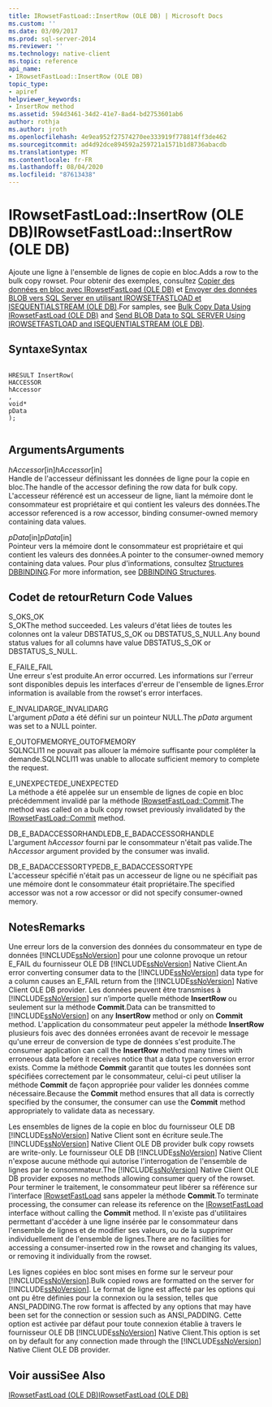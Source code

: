 ```yaml
---
title: IRowsetFastLoad::InsertRow (OLE DB) | Microsoft Docs
ms.custom: ''
ms.date: 03/09/2017
ms.prod: sql-server-2014
ms.reviewer: ''
ms.technology: native-client
ms.topic: reference
api_name:
- IRowsetFastLoad::InsertRow (OLE DB)
topic_type:
- apiref
helpviewer_keywords:
- InsertRow method
ms.assetid: 594d3461-34d2-41e7-8ad4-bd2753601ab6
author: rothja
ms.author: jroth
ms.openlocfilehash: 4e9ea952f27574270ee333919f778814ff3de462
ms.sourcegitcommit: ad4d92dce894592a259721a1571b1d8736abacdb
ms.translationtype: MT
ms.contentlocale: fr-FR
ms.lasthandoff: 08/04/2020
ms.locfileid: "87613438"
---
```

# <a name="irowsetfastloadinsertrow-ole-db"></a><span data-ttu-id="61685-102">IRowsetFastLoad::InsertRow (OLE DB)</span><span class="sxs-lookup"><span data-stu-id="61685-102">IRowsetFastLoad::InsertRow (OLE DB)</span></span>
  <span data-ttu-id="61685-103">Ajoute une ligne à l'ensemble de lignes de copie en bloc.</span><span class="sxs-lookup"><span data-stu-id="61685-103">Adds a row to the bulk copy rowset.</span></span> <span data-ttu-id="61685-104">Pour obtenir des exemples, consultez [Copier des données en bloc avec IRowsetFastLoad &#40;OLE DB&#41;](../native-client-ole-db-how-to/bulk-copy-data-using-irowsetfastload-ole-db.md) et [Envoyer des données BLOB vers SQL Server en utilisant IROWSETFASTLOAD et ISEQUENTIALSTREAM &#40;OLE DB&#41;](../native-client-ole-db-how-to/send-blob-data-to-sql-server-using-irowsetfastload-and-isequentialstream-ole-db.md).</span><span class="sxs-lookup"><span data-stu-id="61685-104">For samples, see [Bulk Copy Data Using IRowsetFastLoad &#40;OLE DB&#41;](../native-client-ole-db-how-to/bulk-copy-data-using-irowsetfastload-ole-db.md) and [Send BLOB Data to SQL SERVER Using IROWSETFASTLOAD and ISEQUENTIALSTREAM &#40;OLE DB&#41;](../native-client-ole-db-how-to/send-blob-data-to-sql-server-using-irowsetfastload-and-isequentialstream-ole-db.md).</span></span>  
  
## <a name="syntax"></a><span data-ttu-id="61685-105">Syntaxe</span><span class="sxs-lookup"><span data-stu-id="61685-105">Syntax</span></span>  
  
```  
  
HRESULT InsertRow(  
HACCESSOR  
hAccessor  
,  
void*  
pData  
);  
  
```  
  
## <a name="arguments"></a><span data-ttu-id="61685-106">Arguments</span><span class="sxs-lookup"><span data-stu-id="61685-106">Arguments</span></span>  
 <span data-ttu-id="61685-107">*hAccessor*[in]</span><span class="sxs-lookup"><span data-stu-id="61685-107">*hAccessor*[in]</span></span>  
 <span data-ttu-id="61685-108">Handle de l'accesseur définissant les données de ligne pour la copie en bloc.</span><span class="sxs-lookup"><span data-stu-id="61685-108">The handle of the accessor defining the row data for bulk copy.</span></span> <span data-ttu-id="61685-109">L'accesseur référencé est un accesseur de ligne, liant la mémoire dont le consommateur est propriétaire et qui contient les valeurs des données.</span><span class="sxs-lookup"><span data-stu-id="61685-109">The accessor referenced is a row accessor, binding consumer-owned memory containing data values.</span></span>  
  
 <span data-ttu-id="61685-110">*pData*[in]</span><span class="sxs-lookup"><span data-stu-id="61685-110">*pData*[in]</span></span>  
 <span data-ttu-id="61685-111">Pointeur vers la mémoire dont le consommateur est propriétaire et qui contient les valeurs des données.</span><span class="sxs-lookup"><span data-stu-id="61685-111">A pointer to the consumer-owned memory containing data values.</span></span> <span data-ttu-id="61685-112">Pour plus d'informations, consultez [Structures DBBINDING](https://go.microsoft.com/fwlink/?LinkId=65955).</span><span class="sxs-lookup"><span data-stu-id="61685-112">For more information, see [DBBINDING Structures](https://go.microsoft.com/fwlink/?LinkId=65955).</span></span>  
  
## <a name="return-code-values"></a><span data-ttu-id="61685-113">Codet de retour</span><span class="sxs-lookup"><span data-stu-id="61685-113">Return Code Values</span></span>  
 <span data-ttu-id="61685-114">S_OK</span><span class="sxs-lookup"><span data-stu-id="61685-114">S_OK</span></span>  
 <span data-ttu-id="61685-115">S_OK</span><span class="sxs-lookup"><span data-stu-id="61685-115">The method succeeded.</span></span> <span data-ttu-id="61685-116">Les valeurs d'état liées de toutes les colonnes ont la valeur DBSTATUS_S_OK ou DBSTATUS_S_NULL.</span><span class="sxs-lookup"><span data-stu-id="61685-116">Any bound status values for all columns have value DBSTATUS_S_OK or DBSTATUS_S_NULL.</span></span>  
  
 <span data-ttu-id="61685-117">E_FAIL</span><span class="sxs-lookup"><span data-stu-id="61685-117">E_FAIL</span></span>  
 <span data-ttu-id="61685-118">Une erreur s'est produite.</span><span class="sxs-lookup"><span data-stu-id="61685-118">An error occurred.</span></span> <span data-ttu-id="61685-119">Les informations sur l'erreur sont disponibles depuis les interfaces d'erreur de l'ensemble de lignes.</span><span class="sxs-lookup"><span data-stu-id="61685-119">Error information is available from the rowset's error interfaces.</span></span>  
  
 <span data-ttu-id="61685-120">E_INVALIDARG</span><span class="sxs-lookup"><span data-stu-id="61685-120">E_INVALIDARG</span></span>  
 <span data-ttu-id="61685-121">L'argument *pData* a été défini sur un pointeur NULL.</span><span class="sxs-lookup"><span data-stu-id="61685-121">The *pData* argument was set to a NULL pointer.</span></span>  
  
 <span data-ttu-id="61685-122">E_OUTOFMEMORY</span><span class="sxs-lookup"><span data-stu-id="61685-122">E_OUTOFMEMORY</span></span>  
 <span data-ttu-id="61685-123">SQLNCLI11 ne pouvait pas allouer la mémoire suffisante pour compléter la demande.</span><span class="sxs-lookup"><span data-stu-id="61685-123">SQLNCLI11 was unable to allocate sufficient memory to complete the request.</span></span>  
  
 <span data-ttu-id="61685-124">E_UNEXPECTED</span><span class="sxs-lookup"><span data-stu-id="61685-124">E_UNEXPECTED</span></span>  
 <span data-ttu-id="61685-125">La méthode a été appelée sur un ensemble de lignes de copie en bloc précédemment invalidé par la méthode [IRowsetFastLoad::Commit](irowsetfastload-commit-ole-db.md).</span><span class="sxs-lookup"><span data-stu-id="61685-125">The method was called on a bulk copy rowset previously invalidated by the [IRowsetFastLoad::Commit](irowsetfastload-commit-ole-db.md) method.</span></span>  
  
 <span data-ttu-id="61685-126">DB_E_BADACCESSORHANDLE</span><span class="sxs-lookup"><span data-stu-id="61685-126">DB_E_BADACCESSORHANDLE</span></span>  
 <span data-ttu-id="61685-127">L'argument *hAccessor* fourni par le consommateur n'était pas valide.</span><span class="sxs-lookup"><span data-stu-id="61685-127">The *hAccessor* argument provided by the consumer was invalid.</span></span>  
  
 <span data-ttu-id="61685-128">DB_E_BADACCESSORTYPE</span><span class="sxs-lookup"><span data-stu-id="61685-128">DB_E_BADACCESSORTYPE</span></span>  
 <span data-ttu-id="61685-129">L'accesseur spécifié n'était pas un accesseur de ligne ou ne spécifiait pas une mémoire dont le consommateur était propriétaire.</span><span class="sxs-lookup"><span data-stu-id="61685-129">The specified accessor was not a row accessor or did not specify consumer-owned memory.</span></span>  
  
## <a name="remarks"></a><span data-ttu-id="61685-130">Notes</span><span class="sxs-lookup"><span data-stu-id="61685-130">Remarks</span></span>  
 <span data-ttu-id="61685-131">Une erreur lors de la conversion des données du consommateur en type de données [!INCLUDE[ssNoVersion](../../includes/ssnoversion-md.md)] pour une colonne provoque un retour E_FAIL du fournisseur OLE DB [!INCLUDE[ssNoVersion](../../includes/ssnoversion-md.md)] Native Client.</span><span class="sxs-lookup"><span data-stu-id="61685-131">An error converting consumer data to the [!INCLUDE[ssNoVersion](../../includes/ssnoversion-md.md)] data type for a column causes an E_FAIL return from the [!INCLUDE[ssNoVersion](../../includes/ssnoversion-md.md)] Native Client OLE DB provider.</span></span> <span data-ttu-id="61685-132">Les données peuvent être transmises à [!INCLUDE[ssNoVersion](../../includes/ssnoversion-md.md)] sur n’importe quelle méthode **InsertRow** ou seulement sur la méthode **Commit**.</span><span class="sxs-lookup"><span data-stu-id="61685-132">Data can be transmitted to [!INCLUDE[ssNoVersion](../../includes/ssnoversion-md.md)] on any **InsertRow** method or only on **Commit** method.</span></span> <span data-ttu-id="61685-133">L'application du consommateur peut appeler la méthode **InsertRow** plusieurs fois avec des données erronées avant de recevoir le message qu'une erreur de conversion de type de données s'est produite.</span><span class="sxs-lookup"><span data-stu-id="61685-133">The consumer application can call the **InsertRow** method many times with erroneous data before it receives notice that a data type conversion error exists.</span></span> <span data-ttu-id="61685-134">Comme la méthode **Commit** garantit que toutes les données sont spécifiées correctement par le consommateur, celui-ci peut utiliser la méthode **Commit** de façon appropriée pour valider les données comme nécessaire.</span><span class="sxs-lookup"><span data-stu-id="61685-134">Because the **Commit** method ensures that all data is correctly specified by the consumer, the consumer can use the **Commit** method appropriately to validate data as necessary.</span></span>  
  
 <span data-ttu-id="61685-135">Les ensembles de lignes de la copie en bloc du fournisseur OLE DB [!INCLUDE[ssNoVersion](../../includes/ssnoversion-md.md)] Native Client sont en écriture seule.</span><span class="sxs-lookup"><span data-stu-id="61685-135">The [!INCLUDE[ssNoVersion](../../includes/ssnoversion-md.md)] Native Client OLE DB provider bulk copy rowsets are write-only.</span></span> <span data-ttu-id="61685-136">Le fournisseur OLE DB [!INCLUDE[ssNoVersion](../../includes/ssnoversion-md.md)] Native Client n'expose aucune méthode qui autorise l'interrogation de l'ensemble de lignes par le consommateur.</span><span class="sxs-lookup"><span data-stu-id="61685-136">The [!INCLUDE[ssNoVersion](../../includes/ssnoversion-md.md)] Native Client OLE DB provider exposes no methods allowing consumer query of the rowset.</span></span> <span data-ttu-id="61685-137">Pour terminer le traitement, le consommateur peut libérer sa référence sur l’interface [IRowsetFastLoad](irowsetfastload-ole-db.md) sans appeler la méthode **Commit**.</span><span class="sxs-lookup"><span data-stu-id="61685-137">To terminate processing, the consumer can release its reference on the [IRowsetFastLoad](irowsetfastload-ole-db.md) interface without calling the **Commit** method.</span></span> <span data-ttu-id="61685-138">Il n'existe pas d'utilitaires permettant d'accéder à une ligne insérée par le consommateur dans l'ensemble de lignes et de modifier ses valeurs, ou de la supprimer individuellement de l'ensemble de lignes.</span><span class="sxs-lookup"><span data-stu-id="61685-138">There are no facilities for accessing a consumer-inserted row in the rowset and changing its values, or removing it individually from the rowset.</span></span>  
  
 <span data-ttu-id="61685-139">Les lignes copiées en bloc sont mises en forme sur le serveur pour [!INCLUDE[ssNoVersion](../../includes/ssnoversion-md.md)].</span><span class="sxs-lookup"><span data-stu-id="61685-139">Bulk copied rows are formatted on the server for [!INCLUDE[ssNoVersion](../../includes/ssnoversion-md.md)].</span></span> <span data-ttu-id="61685-140">Le format de ligne est affecté par les options qui ont pu être définies pour la connexion ou la session, telles que ANSI_PADDING.</span><span class="sxs-lookup"><span data-stu-id="61685-140">The row format is affected by any options that may have been set for the connection or session such as ANSI_PADDING.</span></span> <span data-ttu-id="61685-141">Cette option est activée par défaut pour toute connexion établie à travers le fournisseur OLE DB [!INCLUDE[ssNoVersion](../../includes/ssnoversion-md.md)] Native Client.</span><span class="sxs-lookup"><span data-stu-id="61685-141">This option is set on by default for any connection made through the [!INCLUDE[ssNoVersion](../../includes/ssnoversion-md.md)] Native Client OLE DB provider.</span></span>  
  
## <a name="see-also"></a><span data-ttu-id="61685-142">Voir aussi</span><span class="sxs-lookup"><span data-stu-id="61685-142">See Also</span></span>  
 [<span data-ttu-id="61685-143">IRowsetFastLoad &#40;OLE DB&#41;</span><span class="sxs-lookup"><span data-stu-id="61685-143">IRowsetFastLoad &#40;OLE DB&#41;</span></span>](irowsetfastload-ole-db.md)  
  
  
